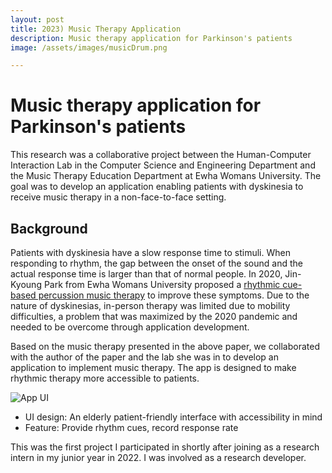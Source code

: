 ```yaml
---
layout: post
title: 2023) Music Therapy Application
description: Music therapy application for Parkinson's patients
image: /assets/images/musicDrum.png

---
```



Music therapy application for Parkinson's patients
============
This research was a collaborative project between the Human-Computer Interaction Lab in the Computer Science and Engineering Department and the Music Therapy Education Department at Ewha Womans University. The goal was to develop an application enabling patients with dyskinesia to receive music therapy in a non-face-to-face setting. 

Background
--------
Patients with dyskinesia have a slow response time to stimuli. When responding to rhythm, the gap between the onset of the sound and the actual response time is larger than that of normal people. In 2020, Jin-Kyoung Park from Ewha Womans University proposed a [rhythmic cue-based percussion music therapy](https://pubmed.ncbi.nlm.nih.gov/34639396/) to improve these symptoms. Due to the nature of dyskinesias, in-person therapy was limited due to mobility difficulties, a problem that was maximized by the 2020 pandemic and needed to be overcome through application development.

Based on the music therapy presented in the above paper, we collaborated with the author of the paper and the lab she was in to develop an application to implement music therapy. The app is designed to make rhythmic therapy more accessible to patients.

![App UI](https://soysilver.github.io/soysilvery/assets/images/musicDrum.png)

- UI design: An elderly patient-friendly interface with accessibility in mind
- Feature: Provide rhythm cues, record response rate

This was the first project I participated in shortly after joining as a research intern in my junior year in 2022. I was involved as a research developer. 

